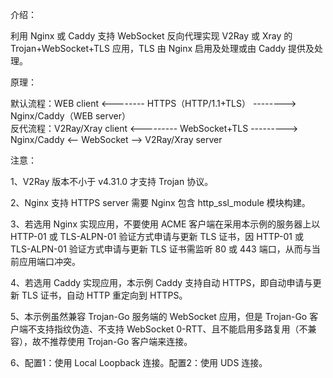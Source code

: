 介绍：

利用 Nginx 或 Caddy 支持 WebSocket 反向代理实现 V2Ray 或 Xray 的 Trojan+WebSocket+TLS 应用，TLS 由 Nginx 启用及处理或由 Caddy 提供及处理。

原理：

默认流程：WEB client <-------- HTTPS（HTTP/1.1+TLS） --------> Nginx/Caddy（WEB server）  
反代流程：V2Ray/Xray client <--------- WebSocket+TLS ---------> Nginx/Caddy <-- WebSocket --> V2Ray/Xray server

注意：

1、V2Ray 版本不小于 v4.31.0 才支持 Trojan 协议。

2、Nginx 支持 HTTPS server 需要 Nginx 包含 http_ssl_module 模块构建。

3、若选用 Nginx 实现应用，不要使用 ACME 客户端在采用本示例的服务器上以 HTTP-01 或 TLS-ALPN-01 验证方式申请与更新 TLS 证书，因 HTTP-01 或 TLS-ALPN-01 验证方式申请与更新 TLS 证书需监听 80 或 443 端口，从而与当前应用端口冲突。

4、若选用 Caddy 实现应用，本示例 Caddy 支持自动 HTTPS，即自动申请与更新 TLS 证书，自动 HTTP 重定向到 HTTPS。

5、本示例虽然兼容 Trojan-Go 服务端的 WebSocket 应用，但是 Trojan-Go 客户端不支持指纹伪造、不支持 WebSocket 0-RTT、且不能启用多路复用（不兼容），故不推荐使用 Trojan-Go 客户端来连接。

6、配置1：使用 Local Loopback 连接。配置2：使用 UDS 连接。
